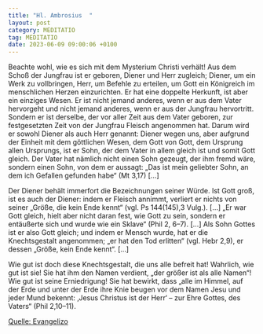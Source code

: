 ```yaml
---
title: "Hl. Ambrosius  "
layout: post
category: MEDITATIO
tag: MEDITATIO
date: 2023-06-09 09:00:06 +0100
---
```

Beachte wohl, wie es sich mit dem Mysterium Christi verhält! Aus dem Schoß der Jungfrau ist er geboren, Diener und Herr zugleich; Diener, um ein Werk zu vollbringen, Herr, um Befehle zu erteilen, um Gott ein Königreich im menschlichen Herzen einzurichten. Er hat eine doppelte Herkunft, ist aber ein einziges Wesen.<!--more--> Er ist nicht jemand anderes, wenn er aus dem Vater hervorgeht und nicht jemand anderes, wenn er aus der Jungfrau hervortritt. Sondern er ist derselbe, der vor aller Zeit aus dem Vater geboren, zur festgesetzten Zeit von der Jungfrau Fleisch angenommen hat. Darum wird er sowohl Diener als auch Herr genannt: Diener wegen uns, aber aufgrund der Einheit mit dem göttlichen Wesen, dem Gott von Gott, dem Ursprung allen Ursprungs, ist er Sohn, der dem Vater in allem gleich ist und somit Gott gleich. Der Vater hat nämlich nicht einen Sohn gezeugt, der ihm fremd wäre, sondern einen Sohn, von dem er aussagt: „Das ist mein geliebter Sohn, an dem ich Gefallen gefunden habe“ (Mt 3,17) […]

Der Diener behält immerfort die Bezeichnungen seiner Würde. Ist Gott groß, ist es auch der Diener: indem er Fleisch annimmt, verliert er nichts von seiner „Größe, die kein Ende kennt“ (vgl. Ps 144(145),3 Vulg.). […] „Er war Gott gleich, hielt aber nicht daran fest, wie Gott zu sein, sondern er entäußerte sich und wurde wie ein Sklave“ (Phil 2, 6–7). […] Als Sohn Gottes ist er also Gott gleich; und indem er Mensch wurde, hat er die Knechtsgestalt angenommen; „er hat den Tod erlitten“ (vgl. Hebr 2,9), er dessen „Größe, kein Ende kennt“. […]

Wie gut ist doch diese Knechtsgestalt, die uns alle befreit hat! Wahrlich, wie gut ist sie! Sie hat ihm den Namen verdient, „der größer ist als alle Namen“! Wie gut ist seine Erniedrigung! Sie hat bewirkt, dass „alle im Himmel, auf der Erde und unter der Erde ihre Knie beugen vor dem Namen Jesu und jeder Mund bekennt: ‚Jesus Christus ist der Herr‘ – zur Ehre Gottes, des Vaters“ (Phil 2,10–11).
 





[Quelle: Evangelizo](https://evangeliumtagfuertag.org/DE/gospel)